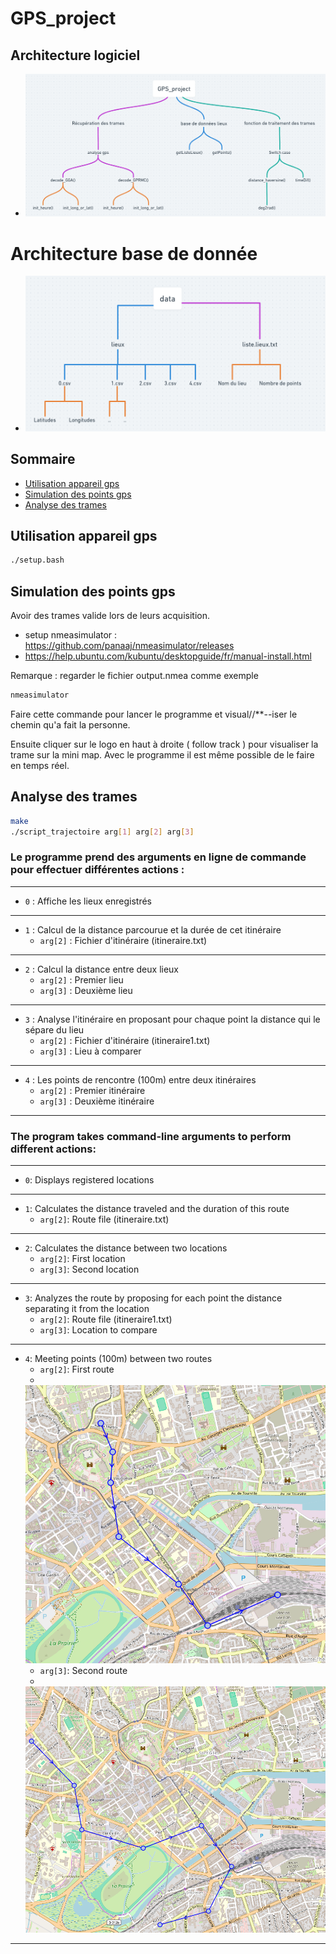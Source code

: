 # GPS_project

## Architecture logiciel
- ![](GPS/src/data/architecture_logiciel.png)


# Architecture base de donnée
- ![](GPS/src/data/architecture_base_de_donnees.png)

## Sommaire
 - [Utilisation appareil gps](#utilisation-appareil-gps)
 - [Simulation des points gps](#simulation-des-points-gps)
 - [Analyse des trames](#analyse-des-trames)

## Utilisation appareil gps

```bash
./setup.bash
```

## Simulation des points gps
Avoir des trames valide lors de leurs acquisition. 
 - setup nmeasimulator : https://github.com/panaaj/nmeasimulator/releases
 - https://help.ubuntu.com/kubuntu/desktopguide/fr/manual-install.html

Remarque : regarder le fichier output.nmea comme exemple
```bash
nmeasimulator
```

Faire cette commande pour lancer le programme et visual//**--iser le chemin qu'a fait la personne.

Ensuite cliquer sur le logo en haut à droite ( follow track ) pour visualiser la trame sur la mini map. 
Avec le programme il est même possible de le faire en temps réel.

## Analyse des trames

```bash
make
./script_trajectoire arg[1] arg[2] arg[3]
```

### Le programme prend des arguments en ligne de commande pour effectuer différentes actions :
---
- `0` : Affiche les lieux enregistrés
---
- `1` : Calcul de la distance parcourue et la durée de cet itinéraire
  - `arg[2]` : Fichier d'itinéraire (itineraire.txt)
---
- `2` : Calcul la distance entre deux lieux
  - `arg[2]` : Premier lieu
  - `arg[3]` : Deuxième lieu
---
- `3` : Analyse l'itinéraire en proposant pour chaque point la distance qui le sépare du lieu
  - `arg[2]` : Fichier d'itinéraire (itineraire1.txt)
  - `arg[3]` : Lieu à comparer
---
- `4` : Les points de rencontre (100m) entre deux itinéraires
  - `arg[2]` : Premier itinéraire
  - `arg[3]` : Deuxième itinéraire
---

### The program takes command-line arguments to perform different actions:

---

- `0`: Displays registered locations

---

- `1`: Calculates the distance traveled and the duration of this route
  - `arg[2]`: Route file (itineraire.txt)

---

- `2`: Calculates the distance between two locations
  - `arg[2]`: First location
  - `arg[3]`: Second location

---

- `3`: Analyzes the route by proposing for each point the distance separating it from the location
  - `arg[2]`: Route file (itineraire1.txt)
  - `arg[3]`: Location to compare

---

- `4`: Meeting points (100m) between two routes
  - `arg[2]`: First route
  - 
  ![](GPS/src/data/trame1.png)
  - `arg[3]`: Second route
  - 
  ![](GPS/src/data/trame2.png)

---


